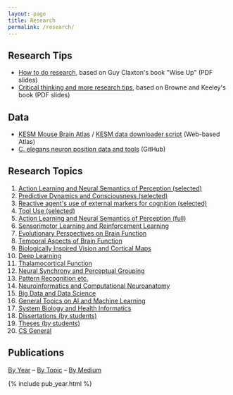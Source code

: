 ```yaml
---
layout: page
title: Research
permalink: /research/
---
```


## Research Tips
* [How to do research](/pub/choe-wise-up.pdf), based on Guy Claxton's book "Wise Up" (PDF slides)
* [Critical thinking and more research tips](/pub/choe-crtical-thinking.pdf), based on Browne and Keeley's book (PDF slides)

## Data
* [KESM Mouse Brain Atlas](http://kesm.org) / [KESM data downloader script](https://github.com/yschoe/kesm) (Web-based Atlas)
* [C. elegans neuron position data and tools](https://github.com/yschoe/celegans) (GitHub)

## Research Topics

<ol class="toc">
<li> <a href="/pub_topic/#Action">Action Learning and Neural Semantics of Perception (selected)</a></li>
<li> <a href="/pub_topic/#Predictive">Predictive Dynamics and Consciousness (selected)</a></li>
<li> <a href="/pub_topic/#Reactive">Reactive agent's use of external markers for cognition (selected)</a></li>
<li> <a href="/pub_topic/#Tool">Tool Use (selected)</a></li>
<li> <a href="/pub_topic/#Action">Action Learning and Neural Semantics of Perception (full)</a></li>
<li> <a href="/pub_topic/#Sensorimotor">Sensorimotor Learning and Reinforcement Learning</a></li>
<li> <a href="/pub_topic/#Evolutionary">Evolutionary Perspectives on Brain Function</a></li>
<li> <a href="/pub_topic/#Temporal">Temporal Aspects of Brain Function</a></li>
<li> <a href="/pub_topic/#Biologically">Biologically Inspired Vision and Cortical Maps</a></li>
<li> <a href="/pub_topic/#Deep">Deep Learning</a></li>
<li> <a href="/pub_topic/#Thalamocortical">Thalamocortical Function</a></li>
<li> <a href="/pub_topic/#Neural">Neural Synchrony and Perceptual Grouping</a></li>
<li> <a href="/pub_topic/#Pattern">Pattern Recognition etc.</a></li>
<li> <a href="/pub_topic/#Neuroinformatics">Neuroinformatics and Computational Neuroanatomy</a></li>
<li> <a href="/pub_topic/#Big">Big Data and Data Science</a></li>
<li> <a href="/pub_topic/#General">General Topics on AI and Machine Learning</a></li>
<li> <a href="/pub_topic/#System">System Biology and Health Informatics</a></li>
<li> <a href="/pub_topic/#Dissertations">Dissertations (by students)</a></li>
<li> <a href="/pub_topic/#Theses">Theses (by students)</a></li>
<li> <a href="/pub_topic/#CS">CS General</a></li>
</ol>

## Publications

<a href="/pub_year/">By Year</a> &ndash; <a href="/pub_topic/">By Topic</a> &ndash; <a href="/pub_medium/">By Medium</a> 

{% include pub_year.html %}
